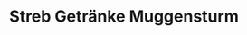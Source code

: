 ---
title: "Streb Getränke Muggensturm"
url: /muggensturm/streb-getraenke-muggensturm/
shop: Getränke
---